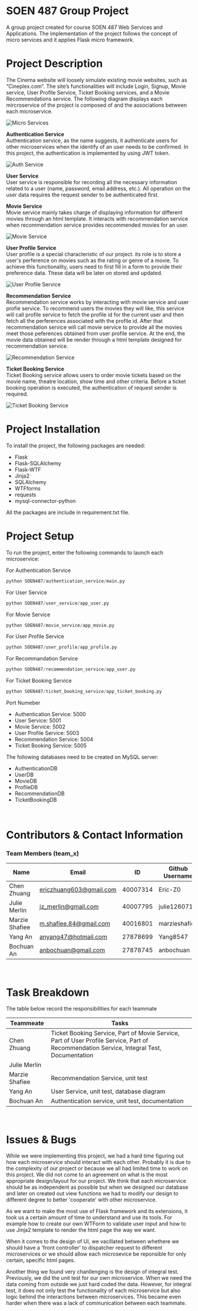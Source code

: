 # **SOEN 487 Group Project**
A group project created for course SOEN 487 Web Services and Applications. The implementation of the project follows the concept of micro services and it applies Flask micro framework.

# Project Description
The Cinema website will loosely simulate existing movie websites, such as “Cineplex.com”. The site’s functionalities will include Login, Signup, Movie service, User Profile Service, Ticket Booking services, and a Movie Recommendations service. The following diagram displays each mircroservice of the project is composed of and the associations between each microservice.

![Micro Services](https://github.com/julie1260716/SOEN487/blob/all-services/service_images/Microservices%20Diagram.png)

**Authentication Service**  
Authentication service, as the name suggests, it authenticate users for other microservices when the identify of an user needs to be confirmed. In this project, the authentication is implemented by using JWT token. 

![Auth Service](https://github.com/julie1260716/SOEN487/blob/all-services/service_images/ticketbooking%20(login%20req).png)

**User Service**  
User service is responsible for recording all the necessary information related to a user (name, password, email address, etc.). All operation on the user data requires the request sender to be authenticated first.


**Movie Service**  
Movie service mainly takes charge of displaying information for different movies through an html template. It interacts with recommendation service when recommendation service provides recommended movies for an user.

![Movie Service](https://github.com/julie1260716/SOEN487/blob/all-services/service_images/MovieProfile.png)

**User Profile Service**  
User profile is a special characteristic of our project. its role is to store a user's perference on movies such as the rating or genre of a movie. To achieve this functionality, users need to first fill in a form to provide their preference data. These data will be later on stored and updated. 

![User Profile Service]()

**Recommendation Service**  
Recommendation service works by interacting with movie service and user profie service. To recommend users the movies they will like, this service will call profile service to fetch the profile id for the current user and then fetch all the perferences associated with the profile id. After that recommendation service will call movie service to provide all the movies meet those peferences obtained from user profile service. At the end, the movie data obtained will be render through a html template designed for recommendation service.

![Recommendation Service](https://github.com/julie1260716/SOEN487/blob/all-services/service_images/recommendation.png)

**Ticket Booking Service**  
Ticket Booking service allows users to order movie tickets based on the movie name, theatre location, show time and other criteria. Before a ticket booking operation is executed, the authentication of request sender is required.

![Ticket Booking Service](https://github.com/julie1260716/SOEN487/blob/all-services/service_images/ticketbooking%20(UI).png)



# Project Installation
To install the project, the following packages are needed:
- Flask
- Flask-SQLAlchemy
- Flask-WTF
- Jinja2
- SQLAlchemy
- WTFforms
- requests
- mysql-connector-python

All the packages are include in requirement.txt file.


# Project Setup
To run the project, enter the following commands to launch each microservice:

For Authentication Service
```python
python SOEN487/authentication_service/main.py
```

For User Service
```python
python SOEN487/user_service/app_user.py
```

For Movie Service
```python
python SOEN487/movie_service/app_movie.py
```

For User Profile Service
```python
python SOEN487/user_profile/app_profile.py
```

For Recommandation Service
```python
python SOEN487/recommendation_service/app_user.py
```

For Ticket Booking Service
```python
python SOEN487/ticket_booking_service/app_ticket_booking.py
```

Port Numeber
- Authentication Service: 5000
- User Service: 5001
- Movie Service: 5002
- User Profile Service: 5003
- Recommendation Service: 5004
- Ticket Booking Service: 5005

The following databases need to be created on MySQL server:
- AuthenticationDB
- UserDB
- MovieDB
- ProfileDB
- RecommendationDB
- TicketBookingDB

&nbsp;

# Contributors & Contact Information
### **Team Members (team_x)**

| Name           | Email                   | ID       | Github Username |
| -------------- | ----------------------- | -------- | --------------- |
| Chen Zhuang    | ericzhuang603@gmail.com | 40007314 | Eric-Z0         |
| Julie Merlin   | jz_merlin@gmail.com     | 40007795 | julie1260716    |
| Marzie Shafiee | m.shafiee.84@gmail.com  | 40016801 | marzieshafiee   |
| Yang An        | anyang47@hotmail.com    | 27878699 | Yang8547        |
| Bochuan An     | anbochuan@gmail.com     | 27878745 | anbochuan       |

&nbsp;

# Task Breakdown
The table below record the responsibilities for each teammate

| Teammeate      | Tasks                                                |
| -------------- | ---------------------------------------------------- |
| Chen Zhuang    | Ticket Booking Service, Part of Movie Service, Part of User Profile Service, Part of Recommendation Service, Integral Test, Documentation |
| Julie Merlin   |                                                      |
| Marzie Shafiee | Recommendation Service, unit test                                              |
| Yang An        | User Service, unit test, database diagram                                                      |
| Bochuan An     | Authentication service, unit test, documentation                                                  |

&nbsp;

# Issues & Bugs
While we were implementing this project, we had a hard time figuring out how each microservice should interact with each other. Probably it is due to the complexity of our project or because we all had limited time to work on this project. We did not come to an agreement on what is the most appropriate design/layout for our project. We think that each microservice should be as independent as possible but when we designed our database and later on created out view functions we had to modify our design to different degree to better 'cooperate' with other microservice. 

As we want to make the most use of Flask framework and its extensions, it took us a certain amount of time to understand and use its tools. For example how to create our own WTForm to validate user input and how to use Jinja2 template to render the html page the way we want. 

When it comes to the design of UI, we vacillated between whethere we should have a 'front controller' to dispatcher request to different microservices or we should allow each microsevice be reponsible for only certain, specific html pages. 

Another thing we found very chanllenging is the design of integral test. Previously, we did the unit test for our own microservice. When we need the data coming from outside we just hard coded the data. However, for integral test, it does not only test the functionality of each microservice but also logic behind the interactions between microservices. This became even harder when there was a lack of communication between each teammate.





